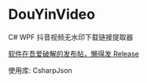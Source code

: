 # DouYinVideo
C# WPF 抖音视频无水印下载链接提取器  

[软件在吾爱破解的发布帖，懒得发 Release](https://www.52pojie.cn/thread-1477937-1-1.html)  

使用库: CsharpJson
